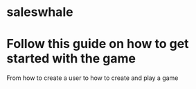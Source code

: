 # saleswhale

<h1>Follow this guide on how to get started with the game </h1>
<p>From how to create a user to how to create and play a game</p>
